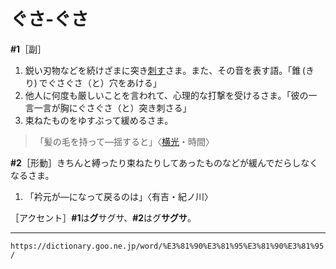 # ぐさ‐ぐさ
**\#1**［副］

1.  鋭い刃物などを続けざまに突き[刺す](さす（刺す）)さま。また、その音を表す語。「錐 (きり) でぐさぐさ（と）穴をあける」
2.  他人に何度も厳しいことを言われて、心理的な打撃を受けるさま。「彼の一言一言が胸にぐさぐさ（と）突き刺さる」
3.  束ねたものをゆすぶって緩めるさま。    
>「髪の毛を持って―揺すると」〈[横光](https://dictionary.goo.ne.jp/word/person/%E6%A8%AA%E5%85%89%E5%88%A9%E4%B8%80/#jn-227412)・時間〉
        

**\#2**［形動］きちんと縛ったり束ねたりしてあったものなどが緩んでだらしなくなるさま。

1.   「衿元が―になって戻るのは」〈有吉・紀ノ川〉        

［アクセント］**\#1**は**グ**サグサ、**\#2**はグ**サグサ**。

---
`https://dictionary.goo.ne.jp/word/%E3%81%90%E3%81%95%E3%81%90%E3%81%95/`